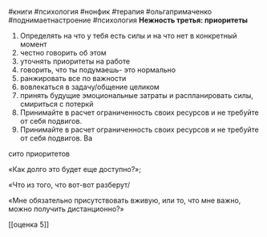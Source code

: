 #книги #психология #нонфик #терапия #ольгапримаченко
#поднимаетнастроение #психология 
**Нежность третья: приоритеты**

  

1. Определять на что у тебя есть силы и на что нет в конкретный момент 
2. честно говорить об этом
3. уточнять приоритеты на работе
4. говорить, что ты подумаешь- это нормально 
5. ранжировать все по важности
6. вовлекаться в задачу/общение целиком
7. принять будущие эмоциональные затраты и распланировать силы, смириться с потеркй
8. Принимайте в расчет ограниченность своих ресурсов и не требуйте от себя подвигов. 
9. Принимайте в расчет ограниченность своих ресурсов и не требуйте от себя подвигов. Ва

  

сито приоритетов

  

«Как долго это будет еще доступно?»;

  

«Что из того, что вот-вот разберут/

  

«Мне обязательно присутствовать вживую, или то, что мне важно, можно получить дистанционно?»

[[оценка 5]]
